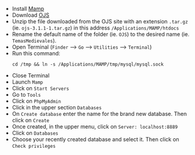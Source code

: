 * Install [Mamp](https://www.mamp.info/en/)
* Download [OJS](https://pkp.sfu.ca/ojs/ojs_download/)
* Unzip the file downloaded from the OJS site with an extension `.tar.gz` (ie. `ojs-3.1.1-1.tar.gz`) in this address `/Applications/MAMP/htdocs`
* Rename the default name of the folder (ie. `OJS`) to the desired name (ie. `TemasMedievales`).
* Open Terminal (`Finder` --> `Go` --> `Utilities` --> `Terminal`)
* Run this command:
     ```
     cd /tmp && ln -s /Applications/MAMP/tmp/mysql/mysql.sock
     ```
* Close Terminal
* Launch `Mamp`
* Click on `Start Servers`
* Go to `Tools`
* Click on `PhpMyAdmin`
* Click in the upper section `Databases`
* On `Create database` enter the name for the brand new database. Then click on `Create`
* Once created, in the upper menu, click on `Server: localhost:8889`
* Click on `Databases`
* Choose your recently created database and select it. Then click on `Check privileges`
